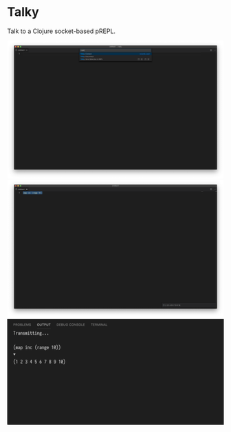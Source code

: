 # Talky

Talk to a Clojure socket-based pREPL.

<img src="https://github.com/pedrorgirardi/talky/blob/master/doc/Screen%20Shot%20on%202019-08-10%20at%2009_27_36.png?raw=true">
<img src="https://github.com/pedrorgirardi/talky/blob/master/doc/Screen%20Shot%20on%202019-08-10%20at%2009_21_03.png?raw=true">
<img src="https://github.com/pedrorgirardi/talky/blob/master/doc/Screen%20Shot%20on%202019-08-10%20at%2009_22_11.png?raw=true">

